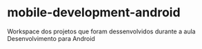 # mobile-development-android
Workspace dos projetos que foram dessenvolvidos durante a aula Desenvolvimento para Android
